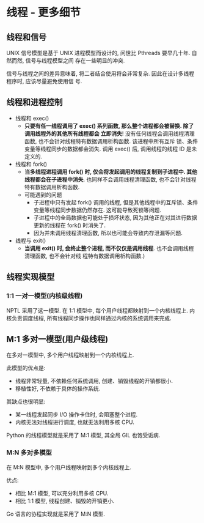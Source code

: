 # 线程 - 更多细节

## 线程和信号

UNIX 信号模型是基于 UNIX 进程模型而设计的, 问世比 Pthreads 要早几十年. 自然而然, 信号与线程模型之间
存在一些明显的冲突.

信号与线程之间的差异意味着, 将二者结合使用将会非常复杂. 因此在设计多线程程序时, 应该尽量避免使用信
号.

## 线程和进程控制

- 线程和 exec()
  - **只要有任一线程调用了 exec() 系列函数, 那么整个进程都会被替换. 除了调用线程外的其他所有线程都会
    立即消失**! 没有任何线程会调用线程清理函数, 也不会针对线程特有数据调用析构函数. 该进程中所有互斥
    锁、条件变量等线程同步的数据都会消失. 调用 exec() 后, 调用线程的线程 ID 是未定义的.
- 线程和 fork()
  - **当多线程进程调用 fork() 时, 仅会将发起调用的线程复制到子进程中. 其他线程都会在子进程中消失**.
    也同样不会调用线程清理函数, 也不会针对线程特有数据调用析构函数.
  - 可能遇到的问题
    - 子进程中只有发起 fork() 调用的线程, 但是其他线程中的互斥锁、条件变量等线程同步数据仍然存在.
      这可能导致死锁等问题.
    - 子进程中的全局数据也可能处于损坏状态, 因为其他正在对其进行数据更新的线程在 fork() 时消失了.
    - 因为并未调用线程清理函数, 所以也可能会导致内存泄漏等问题.
- 线程与 exit()
  - **当调用 exit() 时, 会终止整个进程, 而不仅仅是调用线程**. 也不会调用线程清理函数, 也不会针对线
    程特有数据调用析构函数.)



## 线程实现模型

### 1:1 一对一模型(内核级线程)

NPTL 采用了这一模型. 在 1:1 模型中, 每个用户线程都映射到一个内核线程上.
内核负责调度线程, 所有线程同步操作也同样通过内核的系统调用来完成.

## M:1 多对一模型(用户级线程)

在多对一模型中, 多个用户线程映射到一个内核线程上. 

此模型的优点是:

- 线程非常轻量, 不依赖任何系统调用, 创建、销毁线程的开销都很小.
- 移植性好, 不依赖于具体的操作系统.

其缺点也很明显:

- 某一线程发起同步 I/O 操作卡住时, 会阻塞整个进程.
- 内核无法对线程进行调度, 也就无法利用多核 CPU.

Python 的线程模型就是采用了 M:1 模型, 其全局 GIL 也饱受诟病.

### M:N 多对多模型

在 M:N 模型中, 多个用户线程映射到多个内核线程上.

优点:

- 相比 M:1 模型, 可以充分利用多核 CPU.
- 相比 1:1 模型, 线程创建、销毁的开销更小.

Go 语言的协程实现就是采用了 M:N 模型.

